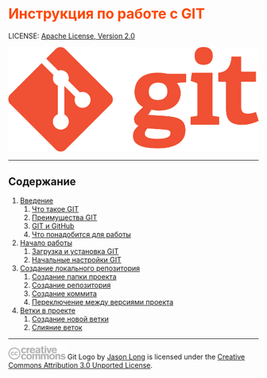 <style>h1{color:#ff4800}</style>

# Инструкция по работе с GIT

LICENSE: [Apache License, Version 2.0](license.md)

![Логотип GIT](./image/logos/Git-Logo-1788C.png)

---

## Содержание

1. [Введение](introduction.md)
   1. [Что такое GIT](what-is-git.md)
   2. [Преимущества GIT](advantages-of-git.md)
   3. [GIT и GitHub](git-and-github.md)
   4. [Что понадобится для работы](needed-fo-work-with-git.md)
2. [Начало работы](start-working.md)
   1. [Загрузка и установка GIT](install-git.md)
   2. [Начальные настройки GIT](configuring-git.md)
3. [Создание локального репозитория](creating-local-repository.md)
   1. [Создание папки проекта](creating-project-folder.md)
   2. [Создание репозитория](creating-repository.md)
   3. [Создание коммита](creating-commit.md)
   4. [Переключение между версиями проекта](shifting-versions.md)
4. [Ветки в проекте](branches.md)
   1. [Создание новой ветки](creating-branch.md)
   2. [Слияние веток](merging-branches.md)

---

![Логотип CC](./image/logos/creative-commons.png) Git Logo by [Jason Long](https://twitter.com/jasonlong) is licensed under the [Creative Commons Attribution 3.0 Unported License](https://creativecommons.org/licenses/by/3.0/).

